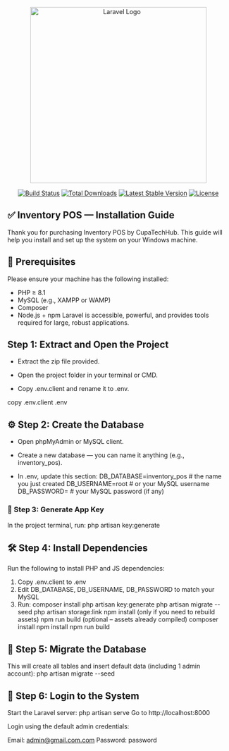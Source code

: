 <p align="center"><a href="https://laravel.com" target="_blank"><img src="https://raw.githubusercontent.com/laravel/art/master/logo-lockup/5%20SVG/2%20CMYK/1%20Full%20Color/laravel-logolockup-cmyk-red.svg" width="400" alt="Laravel Logo"></a></p>

<p align="center">
<a href="https://github.com/laravel/framework/actions"><img src="https://github.com/laravel/framework/workflows/tests/badge.svg" alt="Build Status"></a>
<a href="https://packagist.org/packages/laravel/framework"><img src="https://img.shields.io/packagist/dt/laravel/framework" alt="Total Downloads"></a>
<a href="https://packagist.org/packages/laravel/framework"><img src="https://img.shields.io/packagist/v/laravel/framework" alt="Latest Stable Version"></a>
<a href="https://packagist.org/packages/laravel/framework"><img src="https://img.shields.io/packagist/l/laravel/framework" alt="License"></a>
</p>

## ✅ Inventory POS — Installation Guide

Thank you for purchasing Inventory POS by CupaTechHub.
This guide will help you install and set up the system on your Windows machine.
## 🧰 Prerequisites
Please ensure your machine has the following installed:
- PHP ≥ 8.1
- MySQL (e.g., XAMPP or WAMP)
- Composer
- Node.js + npm
Laravel is accessible, powerful, and provides tools required for large, robust applications.

## Step 1: Extract and Open the Project

 - Extract the zip file provided.

 - Open the project folder in your terminal or CMD.

 - Copy .env.client and rename it to .env.
  
  copy .env.client .env
## ⚙️ Step 2: Create the Database
- Open phpMyAdmin or MySQL client.

- Create a new database — you can name it anything (e.g., inventory_pos).

- In .env, update this section:
   DB_DATABASE=inventory_pos       # the name you just created
   DB_USERNAME=root                # or your MySQL username
   DB_PASSWORD=                    # your MySQL password (if any)

### 🔑 Step 3: Generate App Key
In the project terminal, run:
   php artisan key:generate

## 🛠️ Step 4: Install Dependencies
Run the following to install PHP and JS dependencies:
1. Copy .env.client to .env
2. Edit DB_DATABASE, DB_USERNAME, DB_PASSWORD to match your MySQL
3. Run:
   composer install
   php artisan key:generate
   php artisan migrate --seed
   php artisan storage:link
   npm install      (only if you need to rebuild assets)
   npm run build    (optional – assets already compiled)
 composer install
 npm install
 npm run build

## 🧱 Step 5: Migrate the Database

This will create all tables and insert default data (including 1 admin account):
 php artisan migrate --seed
## 👤 Step 6: Login to the System

Start the Laravel server:
  php artisan serve
  Go to http://localhost:8000

Login using the default admin credentials:

  Email:    admin@gmail.com.com
  Password: password
